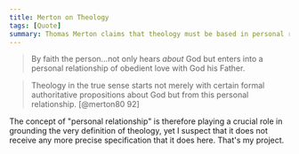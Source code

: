 ```yaml
---
title: Merton on Theology
tags: [Quote]
summary: Thomas Merton claims that theology must be based in personal relationship.
---
```




> By faith the person...not only hears *about* God but enters into
> a personal relationship of obedient love with God his Father.

> Theology in the true sense starts not merely with certain
> formal authoritative propositions about God but from this
> personal relationship.
> [@merton80 92]

The concept of "personal relationship" is therefore playing a
crucial role in grounding the very definition of theology, yet I
suspect that it does not receive any more precise specification
that it does here.  That's my project.
